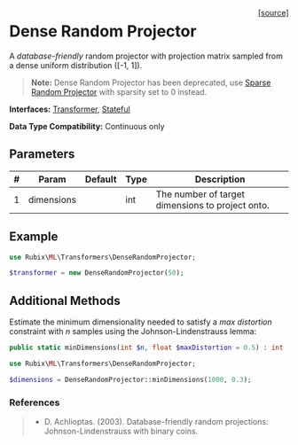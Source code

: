 <span style="float:right;"><a href="https://github.com/RubixML/RubixML/blob/master/src/Transformers/DenseRandomProjector.php">[source]</a></span>

# Dense Random Projector
A *database-friendly* random projector with projection matrix sampled from a dense uniform distribution ([-1, 1]).

> **Note:** Dense Random Projector has been deprecated, use [Sparse Random Projector](sparse-random-projector.md) with sparsity set to 0 instead.

**Interfaces:** [Transformer](api.md#transformer), [Stateful](api.md#stateful)

**Data Type Compatibility:** Continuous only

## Parameters
| # | Param | Default | Type | Description |
|---|---|---|---|---|
| 1 | dimensions | | int | The number of target dimensions to project onto. |

## Example
```php
use Rubix\ML\Transformers\DenseRandomProjector;

$transformer = new DenseRandomProjector(50);
```

## Additional Methods
Estimate the minimum dimensionality needed to satisfy a *max distortion* constraint with *n* samples using the Johnson-Lindenstrauss lemma:
```php
public static minDimensions(int $n, float $maxDistortion = 0.5) : int
```

```php
use Rubix\ML\Transformers\DenseRandomProjector;

$dimensions = DenseRandomProjector::minDimensions(1000, 0.3);
```

### References
>- D. Achlioptas. (2003). Database-friendly random projections: Johnson-Lindenstrauss with binary coins.